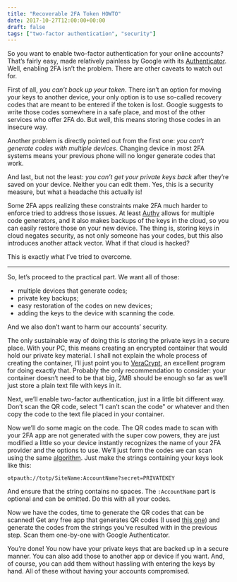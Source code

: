 ```yaml
---
title: "Recoverable 2FA Token HOWTO"
date: 2017-10-27T12:00:00+00:00
draft: false
tags: ["two-factor authentication", "security"]
---
```


So you want to enable two-factor authentication for your online accounts? That’s
fairly easy, made relatively painless by Google with its [Authenticator][GA].
Well, enabling 2FA isn’t the problem. There are other caveats to watch out for.

[GA]: https://support.google.com/accounts/answer/1066447?co=GENIE.Platform%3DAndroid&amp;amp;hl=en

<!--more-->

First of all, _you can’t back up your token_. There isn’t an option for moving
your keys to another device, your only option is to use so-called recovery codes
that are meant to be entered if the token is lost. Google suggests to write
those codes somewhere in a safe place, and most of the other services who offer
2FA do. But well, this means storing those codes in an insecure way.

Another problem is directly pointed out from the first one: _you can’t generate
codes with multiple devices_. Changing device in most 2FA systems means your
previous phone will no longer generate codes that work.

And last, but not the least: _you can’t get your private keys back_ after
they’re saved on your device. Neither you can edit them. Yes, this is a security
measure, but what a headache this actually is!

Some 2FA apps realizing these constraints make 2FA much harder to enforce tried
to address those issues. At least [Authy][Authy] allows for multiple code
generators, and it also makes backups of the keys in the cloud, so you can
easily restore those on your new device. The thing is, storing keys in cloud
negates security, as not only someone has your codes, but this also introduces
another attack vector. What if that cloud is hacked?

[Authy]: https://authy.com

This is exactly what I’ve tried to overcome.

***

So, let’s proceed to the practical part. We want all of those:

*   multiple devices that generate codes;
*   private key backups;
*   easy restoration of the codes on new devices;
*   adding the keys to the device with scanning the code.

And we also don’t want to harm our accounts’ security.

The only sustainable way of doing this is storing the private keys in a secure
place. With your PC, this means creating an encrypted container that would hold
our private key material. I shall not explain the whole process of creating the
container, I’ll just point you to [VeraCrypt][veracrypt], an excellent program
for doing exactly that. Probably the only recommendation to consider: your
container doesn’t need to be that big, 2MB should be enough so far as we’ll just
store a plain text file with keys in it.

[veracrypt]: https://www.veracrypt.fr/en/Home.html

Next, we’ll enable two-factor authentication, just in a little bit different
way. Don’t scan the QR code, select "I can’t scan the code" or whatever and then
copy the code to the text file placed in your container.

Now we’ll do some magic on the code. The QR codes made to scan with your 2FA app
are not generated with the super cow powers, they are just modified a little so
your device instantly recognizes the name of your 2FA provider and the options
to use. We’ll just form the codes we can scan using the same
[algorithm][algorithm]. Just make the strings containing your keys look like
this:

[algorithm]: https://github.com/google/google-authenticator/wiki/Key-Uri-Format

`otpauth://totp/SiteName:AccountName?secret=PRIVATEKEY`

And ensure that the string contains no spaces. The `:AccountName` part is
optional and can be omitted. Do this with all your codes.

Now we have the codes, time to generate the QR codes that can be scanned! Get
any free app that generates QR codes (I used [this one][qrencode]) and generate
the codes from the strings you’ve resulted with in the previous step. Scan them
one-by-one with Google Authenticator.

[qrencode]: https://code.google.com/archive/p/qrencode-win32/ 

You’re done! You now have your private keys that are backed up in a secure
manner. You can also add those to another app or device if you want. And, of
course, you can add them without hassling with entering the keys by hand. All of
these without having your accounts compromised.
